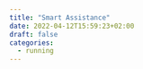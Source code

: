 ```yaml
---
title: "Smart Assistance"
date: 2022-04-12T15:59:23+02:00
draft: false
categories:
  - running
---
```


